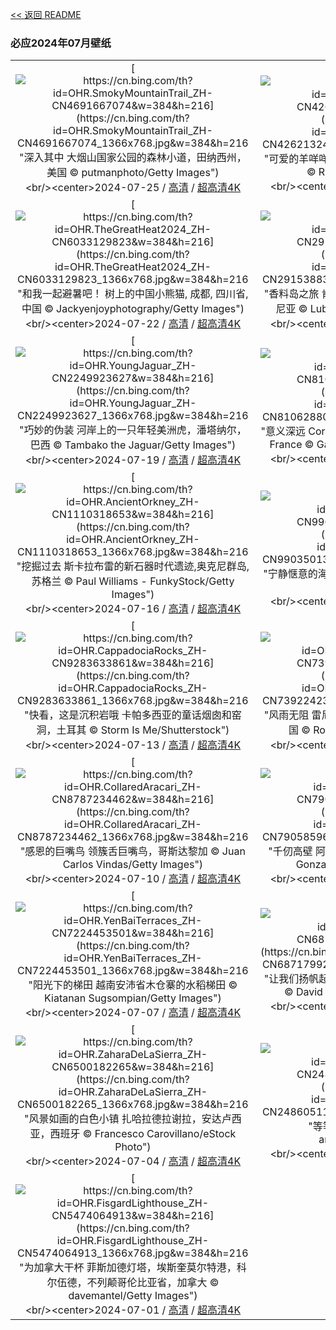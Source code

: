 [<< 返回 README](../../README.md)
### 必应2024年07月壁纸
||||
|:---:|:---:|:---:|
|[![https://cn.bing.com/th?id=OHR.SmokyMountainTrail_ZH-CN4691667074&w=384&h=216](https://cn.bing.com/th?id=OHR.SmokyMountainTrail_ZH-CN4691667074_1366x768.jpg&w=384&h=216 "深入其中&#10;大烟山国家公园的森林小道，田纳西州，美国&#10;© putmanphoto/Getty Images")](https://cn.bing.com/search?q=%e5%a4%a7%e7%83%9f%e5%b1%b1%e5%9b%bd%e5%ae%b6%e5%85%ac%e5%9b%ad&form=hpcapt&mkt=zh-cn&filters=HpDate:"20240724_1600")<br/><center>2024-07-25 / [高清](https://cn.bing.com/th?id=OHR.SmokyMountainTrail_ZH-CN4691667074_1920x1200.jpg&w=1920&h=1200) / [超高清4K](https://cn.bing.com/th?id=OHR.SmokyMountainTrail_ZH-CN4691667074_UHD.jpg&w=3840&h=2160)<center/>|[![https://cn.bing.com/th?id=OHR.SheepCousins_ZH-CN4262132476&w=384&h=216](https://cn.bing.com/th?id=OHR.SheepCousins_ZH-CN4262132476_1366x768.jpg&w=384&h=216 "可爱的羊咩咩一家&#10;北约克郡的黑面羊羊群，英格兰&#10;© R A Kearton/Getty Images")](https://cn.bing.com/search?q=%e5%a0%82%e8%a1%a8%e4%ba%b2&form=hpcapt&mkt=zh-cn&filters=HpDate:"20240723_1600")<br/><center>2024-07-24 / [高清](https://cn.bing.com/th?id=OHR.SheepCousins_ZH-CN4262132476_1920x1200.jpg&w=1920&h=1200) / [超高清4K](https://cn.bing.com/th?id=OHR.SheepCousins_ZH-CN4262132476_UHD.jpg&w=3840&h=2160)<center/>|[![https://cn.bing.com/th?id=OHR.MethoniCastle_ZH-CN4054146065&w=384&h=216](https://cn.bing.com/th?id=OHR.MethoniCastle_ZH-CN4054146065_1366x768.jpg&w=384&h=216 "历史的回响&#10;迈索尼城堡，麦西尼亚州，希腊&#10;© Andrew Mayovskyy/Shutterstock")](https://cn.bing.com/search?q=%e5%b8%8c%e8%85%8a%e9%ba%a6%e8%a5%bf%e5%b0%bc%e4%ba%9a%e5%b7%9e&form=hpcapt&mkt=zh-cn&filters=HpDate:"20240722_1600")<br/><center>2024-07-23 / [高清](https://cn.bing.com/th?id=OHR.MethoniCastle_ZH-CN4054146065_1920x1200.jpg&w=1920&h=1200) / [超高清4K](https://cn.bing.com/th?id=OHR.MethoniCastle_ZH-CN4054146065_UHD.jpg&w=3840&h=2160)<center/>|
|[![https://cn.bing.com/th?id=OHR.TheGreatHeat2024_ZH-CN6033129823&w=384&h=216](https://cn.bing.com/th?id=OHR.TheGreatHeat2024_ZH-CN6033129823_1366x768.jpg&w=384&h=216 "和我一起避暑吧！&#10;树上的中国小熊猫, 成都, 四川省, 中国&#10;© Jackyenjoyphotography/Getty Images")](https://cn.bing.com/search?q=%e5%a4%a7%e6%9a%91%e8%8a%82%e6%b0%94&form=hpcapt&mkt=zh-cn&filters=HpDate:"20240721_1600")<br/><center>2024-07-22 / [高清](https://cn.bing.com/th?id=OHR.TheGreatHeat2024_ZH-CN6033129823_1920x1200.jpg&w=1920&h=1200) / [超高清4K](https://cn.bing.com/th?id=OHR.TheGreatHeat2024_ZH-CN6033129823_UHD.jpg&w=3840&h=2160)<center/>|[![https://cn.bing.com/th?id=OHR.ZanzibarBoats_ZH-CN2915388379&w=384&h=216](https://cn.bing.com/th?id=OHR.ZanzibarBoats_ZH-CN2915388379_1366x768.jpg&w=384&h=216 "香料岛之旅&#10;肯杜瓦村的木制渔船，桑给巴尔，坦桑尼亚&#10;© Lubos Paukeje/Alamy Stock Photo")](https://cn.bing.com/search?q=%e6%a1%91%e7%bb%99%e5%b7%b4%e5%b0%94&form=hpcapt&mkt=zh-cn&filters=HpDate:"20240720_1600")<br/><center>2024-07-21 / [高清](https://cn.bing.com/th?id=OHR.ZanzibarBoats_ZH-CN2915388379_1920x1200.jpg&w=1920&h=1200) / [超高清4K](https://cn.bing.com/th?id=OHR.ZanzibarBoats_ZH-CN2915388379_UHD.jpg&w=3840&h=2160)<center/>|[![https://cn.bing.com/th?id=OHR.MineralMoon_ZH-CN2555749456&w=384&h=216](https://cn.bing.com/th?id=OHR.MineralMoon_ZH-CN2555749456_1366x768.jpg&w=384&h=216 "到月亮上去&#10;月球&#10;© Victor Blum/Getty Images")](https://cn.bing.com/search?q=%e6%9c%88%e7%90%83&form=hpcapt&mkt=zh-cn&filters=HpDate:"20240719_1600")<br/><center>2024-07-20 / [高清](https://cn.bing.com/th?id=OHR.MineralMoon_ZH-CN2555749456_1920x1200.jpg&w=1920&h=1200) / [超高清4K](https://cn.bing.com/th?id=OHR.MineralMoon_ZH-CN2555749456_UHD.jpg&w=3840&h=2160)<center/>|
|[![https://cn.bing.com/th?id=OHR.YoungJaguar_ZH-CN2249923627&w=384&h=216](https://cn.bing.com/th?id=OHR.YoungJaguar_ZH-CN2249923627_1366x768.jpg&w=384&h=216 "巧妙的伪装&#10;河岸上的一只年轻美洲虎，潘塔纳尔，巴西&#10;© Tambako the Jaguar/Getty Images")](https://cn.bing.com/search?q=%e7%be%8e%e6%b4%b2%e8%99%8e&form=hpcapt&mkt=zh-cn&filters=HpDate:"20240718_1600")<br/><center>2024-07-19 / [高清](https://cn.bing.com/th?id=OHR.YoungJaguar_ZH-CN2249923627_1920x1200.jpg&w=1920&h=1200) / [超高清4K](https://cn.bing.com/th?id=OHR.YoungJaguar_ZH-CN2249923627_UHD.jpg&w=3840&h=2160)<center/>|[![https://cn.bing.com/th?id=OHR.MayotteCoral_ZH-CN8106288026&w=384&h=216](https://cn.bing.com/th?id=OHR.MayotteCoral_ZH-CN8106288026_1366x768.jpg&w=384&h=216 "意义深远&#10;Coral reef in the Indian Ocean, Mayotte, France&#10;© Gabriel Barathieu/Minden Pictures")](https://cn.bing.com/search?q=%e7%8f%8a%e7%91%9a%e7%a4%81%e4%bf%9d%e6%8a%a4%e6%84%8f%e8%af%86%e5%91%a8&form=hpcapt&mkt=zh-cn&filters=HpDate:"20240717_1600")<br/><center>2024-07-18 / [高清](https://cn.bing.com/th?id=OHR.MayotteCoral_ZH-CN8106288026_1920x1200.jpg&w=1920&h=1200) / [超高清4K](https://cn.bing.com/th?id=OHR.MayotteCoral_ZH-CN8106288026_UHD.jpg&w=3840&h=2160)<center/>|[![https://cn.bing.com/th?id=OHR.MedievalRothenburg_ZH-CN1522774136&w=384&h=216](https://cn.bing.com/th?id=OHR.MedievalRothenburg_ZH-CN1522774136_1366x768.jpg&w=384&h=216 "高耸入云的历史建筑&#10;德国中世纪城市罗滕堡&#10;© kanuman/Getty Images")](https://cn.bing.com/search?q=%e5%be%b7%e5%9b%bd%e7%bd%97%e6%bb%95%e5%a0%a1&form=hpcapt&mkt=zh-cn&filters=HpDate:"20240716_1600")<br/><center>2024-07-17 / [高清](https://cn.bing.com/th?id=OHR.MedievalRothenburg_ZH-CN1522774136_1920x1200.jpg&w=1920&h=1200) / [超高清4K](https://cn.bing.com/th?id=OHR.MedievalRothenburg_ZH-CN1522774136_UHD.jpg&w=3840&h=2160)<center/>|
|[![https://cn.bing.com/th?id=OHR.AncientOrkney_ZH-CN1110318653&w=384&h=216](https://cn.bing.com/th?id=OHR.AncientOrkney_ZH-CN1110318653_1366x768.jpg&w=384&h=216 "挖掘过去&#10;斯卡拉布雷的新石器时代遗迹,奥克尼群岛,苏格兰&#10;© Paul Williams - FunkyStock/Getty Images")](https://cn.bing.com/search?q=%e6%96%af%e5%8d%a1%e6%8b%89%e5%b8%83%e9%9b%b7&form=hpcapt&mkt=zh-cn&filters=HpDate:"20240715_1600")<br/><center>2024-07-16 / [高清](https://cn.bing.com/th?id=OHR.AncientOrkney_ZH-CN1110318653_1920x1200.jpg&w=1920&h=1200) / [超高清4K](https://cn.bing.com/th?id=OHR.AncientOrkney_ZH-CN1110318653_UHD.jpg&w=3840&h=2160)<center/>|[![https://cn.bing.com/th?id=OHR.TateishiPark_ZH-CN9903501398&w=384&h=216](https://cn.bing.com/th?id=OHR.TateishiPark_ZH-CN9903501398_1366x768.jpg&w=384&h=216 "宁静惬意的海滨风光&#10;立石公园，神奈川县，日本&#10;© blew_s/Shutterstock")](https://cn.bing.com/search?q=%e6%97%a5%e6%9c%ac%e7%ab%8b%e7%9f%b3%e5%85%ac%e5%9b%ad&form=hpcapt&mkt=zh-cn&filters=HpDate:"20240714_1600")<br/><center>2024-07-15 / [高清](https://cn.bing.com/th?id=OHR.TateishiPark_ZH-CN9903501398_1920x1200.jpg&w=1920&h=1200) / [超高清4K](https://cn.bing.com/th?id=OHR.TateishiPark_ZH-CN9903501398_UHD.jpg&w=3840&h=2160)<center/>|[![https://cn.bing.com/th?id=OHR.SilkyShark_ZH-CN9523915460&w=384&h=216](https://cn.bing.com/th?id=OHR.SilkyShark_ZH-CN9523915460_1366x768.jpg&w=384&h=216 "鲨鱼保护日&#10;女王花园群岛的镰形真鲨，古巴&#10;© Christian Vizl/Tandem Stills + Motion")](https://cn.bing.com/search?q=%e9%b2%a8%e9%b1%bc&form=hpcapt&mkt=zh-cn&filters=HpDate:"20240713_1600")<br/><center>2024-07-14 / [高清](https://cn.bing.com/th?id=OHR.SilkyShark_ZH-CN9523915460_1920x1200.jpg&w=1920&h=1200) / [超高清4K](https://cn.bing.com/th?id=OHR.SilkyShark_ZH-CN9523915460_UHD.jpg&w=3840&h=2160)<center/>|
|[![https://cn.bing.com/th?id=OHR.CappadociaRocks_ZH-CN9283633861&w=384&h=216](https://cn.bing.com/th?id=OHR.CappadociaRocks_ZH-CN9283633861_1366x768.jpg&w=384&h=216 "快看，这是沉积岩哦&#10;卡帕多西亚的童话烟囱和窑洞，土耳其&#10;© Storm Is Me/Shutterstock")](https://cn.bing.com/search?q=%e5%8d%a1%e5%b8%95%e5%a4%9a%e8%a5%bf%e4%ba%9a&form=hpcapt&mkt=zh-cn&filters=HpDate:"20240712_1600")<br/><center>2024-07-13 / [高清](https://cn.bing.com/th?id=OHR.CappadociaRocks_ZH-CN9283633861_1920x1200.jpg&w=1920&h=1200) / [超高清4K](https://cn.bing.com/th?id=OHR.CappadociaRocks_ZH-CN9283633861_UHD.jpg&w=3840&h=2160)<center/>|[![https://cn.bing.com/th?id=OHR.RainierWildflowers_ZH-CN7392242353&w=384&h=216](https://cn.bing.com/th?id=OHR.RainierWildflowers_ZH-CN7392242353_1366x768.jpg&w=384&h=216 "风雨无阻&#10;雷尼尔山国家公园的野花，华盛顿州，美国&#10;© RomanKhomlyak/Getty Images")](https://cn.bing.com/search?q=%e9%9b%b7%e5%b0%bc%e5%b0%94%e5%b1%b1%e5%9b%bd%e5%ae%b6%e5%85%ac%e5%9b%ad&form=hpcapt&mkt=zh-cn&filters=HpDate:"20240711_1600")<br/><center>2024-07-12 / [高清](https://cn.bing.com/th?id=OHR.RainierWildflowers_ZH-CN7392242353_1920x1200.jpg&w=1920&h=1200) / [超高清4K](https://cn.bing.com/th?id=OHR.RainierWildflowers_ZH-CN7392242353_UHD.jpg&w=3840&h=2160)<center/>|[![https://cn.bing.com/th?id=OHR.GangiSicily_ZH-CN9086944081&w=384&h=216](https://cn.bing.com/th?id=OHR.GangiSicily_ZH-CN9086944081_1366x768.jpg&w=384&h=216 "你是81亿人口中的一员&#10;甘吉，西西里岛，意大利&#10;© Andrea Caruso/Amazing Aerial Agency")](https://cn.bing.com/search?q=%e4%b8%96%e7%95%8c%e4%ba%ba%e5%8f%a3%e6%97%a5&form=hpcapt&mkt=zh-cn&filters=HpDate:"20240710_1600")<br/><center>2024-07-11 / [高清](https://cn.bing.com/th?id=OHR.GangiSicily_ZH-CN9086944081_1920x1200.jpg&w=1920&h=1200) / [超高清4K](https://cn.bing.com/th?id=OHR.GangiSicily_ZH-CN9086944081_UHD.jpg&w=3840&h=2160)<center/>|
|[![https://cn.bing.com/th?id=OHR.CollaredAracari_ZH-CN8787234462&w=384&h=216](https://cn.bing.com/th?id=OHR.CollaredAracari_ZH-CN8787234462_1366x768.jpg&w=384&h=216 "感恩的巨嘴鸟&#10;领簇舌巨嘴鸟，哥斯达黎加&#10;© Juan Carlos Vindas/Getty Images")](https://cn.bing.com/search?q=%e9%a2%86%e7%b0%87%e8%88%8c%e5%b7%a8%e5%98%b4%e9%b8%9f&form=hpcapt&mkt=zh-cn&filters=HpDate:"20240709_1600")<br/><center>2024-07-10 / [高清](https://cn.bing.com/th?id=OHR.CollaredAracari_ZH-CN8787234462_1920x1200.jpg&w=1920&h=1200) / [超高清4K](https://cn.bing.com/th?id=OHR.CollaredAracari_ZH-CN8787234462_UHD.jpg&w=3840&h=2160)<center/>|[![https://cn.bing.com/th?id=OHR.TalampayaNP_ZH-CN7905859626&w=384&h=216](https://cn.bing.com/th?id=OHR.TalampayaNP_ZH-CN7905859626_1366x768.jpg&w=384&h=216 "千仞高壁&#10;阿根廷拉里奥哈省塔兰帕亚国家公园&#10;© Gonzalo Azumendi/Getty Images")](https://cn.bing.com/search?q=%e9%98%bf%e6%a0%b9%e5%bb%b7%e5%a1%94%e5%85%b0%e5%b8%95%e4%ba%9a%e5%9b%bd%e5%ae%b6%e5%85%ac%e5%9b%ad&form=hpcapt&mkt=zh-cn&filters=HpDate:"20240708_1600")<br/><center>2024-07-09 / [高清](https://cn.bing.com/th?id=OHR.TalampayaNP_ZH-CN7905859626_1920x1200.jpg&w=1920&h=1200) / [超高清4K](https://cn.bing.com/th?id=OHR.TalampayaNP_ZH-CN7905859626_UHD.jpg&w=3840&h=2160)<center/>|[![https://cn.bing.com/th?id=OHR.NorwayBlueberries_ZH-CN7643097235&w=384&h=216](https://cn.bing.com/th?id=OHR.NorwayBlueberries_ZH-CN7643097235_1366x768.jpg&w=384&h=216 "一剂抗氧化剂&#10;野生蓝莓&#10;© Baac3nes/Getty Images")](https://cn.bing.com/search?q=%e8%93%9d%e8%8e%93&form=hpcapt&mkt=zh-cn&filters=HpDate:"20240707_1600")<br/><center>2024-07-08 / [高清](https://cn.bing.com/th?id=OHR.NorwayBlueberries_ZH-CN7643097235_1920x1200.jpg&w=1920&h=1200) / [超高清4K](https://cn.bing.com/th?id=OHR.NorwayBlueberries_ZH-CN7643097235_UHD.jpg&w=3840&h=2160)<center/>|
|[![https://cn.bing.com/th?id=OHR.YenBaiTerraces_ZH-CN7224453501&w=384&h=216](https://cn.bing.com/th?id=OHR.YenBaiTerraces_ZH-CN7224453501_1366x768.jpg&w=384&h=216 "阳光下的梯田&#10;越南安沛省木仓寨的水稻梯田&#10;© Kiatanan Sugsompian/Getty Images")](https://cn.bing.com/search?q=%e6%9c%a8%e4%bb%93%e5%af%a8%e6%a2%af%e7%94%b0&form=hpcapt&mkt=zh-cn&filters=HpDate:"20240706_1600")<br/><center>2024-07-07 / [高清](https://cn.bing.com/th?id=OHR.YenBaiTerraces_ZH-CN7224453501_1920x1200.jpg&w=1920&h=1200) / [超高清4K](https://cn.bing.com/th?id=OHR.YenBaiTerraces_ZH-CN7224453501_UHD.jpg&w=3840&h=2160)<center/>|[![https://cn.bing.com/th?id=OHR.ConwyRiver_ZH-CN6871799250&w=384&h=216](https://cn.bing.com/th?id=OHR.ConwyRiver_ZH-CN6871799250_1366x768.jpg&w=384&h=216 "让我们扬帆起航！&#10;从康威河眺望康威城堡，威尔士&#10;© David Chapman/Alamy Stock Photo")](https://cn.bing.com/search?q=%e5%ba%b7%e5%a8%81%e6%b2%b3&form=hpcapt&mkt=zh-cn&filters=HpDate:"20240705_1600")<br/><center>2024-07-06 / [高清](https://cn.bing.com/th?id=OHR.ConwyRiver_ZH-CN6871799250_1920x1200.jpg&w=1920&h=1200) / [超高清4K](https://cn.bing.com/th?id=OHR.ConwyRiver_ZH-CN6871799250_UHD.jpg&w=3840&h=2160)<center/>|[![https://cn.bing.com/th?id=OHR.NoahBeach_ZH-CN6676061324&w=384&h=216](https://cn.bing.com/th?id=OHR.NoahBeach_ZH-CN6676061324_1366x768.jpg&w=384&h=216 "邂逅美丽海岸线&#10;丹翠雨林的诺亚海滩，昆士兰州，澳大利亚&#10;© bjeayes/Getty Images")](https://cn.bing.com/search?q=%e4%b8%b9%e7%bf%a0%e9%9b%a8%e6%9e%97&form=hpcapt&mkt=zh-cn&filters=HpDate:"20240704_1600")<br/><center>2024-07-05 / [高清](https://cn.bing.com/th?id=OHR.NoahBeach_ZH-CN6676061324_1920x1200.jpg&w=1920&h=1200) / [超高清4K](https://cn.bing.com/th?id=OHR.NoahBeach_ZH-CN6676061324_UHD.jpg&w=3840&h=2160)<center/>|
|[![https://cn.bing.com/th?id=OHR.ZaharaDeLaSierra_ZH-CN6500182265&w=384&h=216](https://cn.bing.com/th?id=OHR.ZaharaDeLaSierra_ZH-CN6500182265_1366x768.jpg&w=384&h=216 "风景如画的白色小镇&#10;扎哈拉德拉谢拉，安达卢西亚，西班牙&#10;© Francesco Carovillano/eStock Photo")](https://cn.bing.com/search?q=%e6%89%8e%e5%93%88%e6%8b%89%e5%be%b7%e6%8b%89%e8%b0%a2%e6%8b%89&form=hpcapt&mkt=zh-cn&filters=HpDate:"20240703_1600")<br/><center>2024-07-04 / [高清](https://cn.bing.com/th?id=OHR.ZaharaDeLaSierra_ZH-CN6500182265_1920x1200.jpg&w=1920&h=1200) / [超高清4K](https://cn.bing.com/th?id=OHR.ZaharaDeLaSierra_ZH-CN6500182265_UHD.jpg&w=3840&h=2160)<center/>|[![https://cn.bing.com/th?id=OHR.MeerkatManor_ZH-CN2486051161&w=384&h=216](https://cn.bing.com/th?id=OHR.MeerkatManor_ZH-CN2486051161_1366x768.jpg&w=384&h=216 "等等，谁在那儿？&#10;猫鼬家族&#10;© anetapics/Shutterstock")](https://cn.bing.com/search?q=%e7%8c%ab%e9%bc%ac&form=hpcapt&mkt=zh-cn&filters=HpDate:"20240702_1600")<br/><center>2024-07-03 / [高清](https://cn.bing.com/th?id=OHR.MeerkatManor_ZH-CN2486051161_1920x1200.jpg&w=1920&h=1200) / [超高清4K](https://cn.bing.com/th?id=OHR.MeerkatManor_ZH-CN2486051161_UHD.jpg&w=3840&h=2160)<center/>|[![https://cn.bing.com/th?id=OHR.ItalicaRuins_ZH-CN5932138207&w=384&h=216](https://cn.bing.com/th?id=OHR.ItalicaRuins_ZH-CN5932138207_1366x768.jpg&w=384&h=216 "昔日城市的“灵魂”&#10;意大利卡，桑蒂蓬塞的一座古罗马城市，塞维利亚，安达卢西亚，西班牙&#10;© Moses Palermo/Amazing Aerial Agency")](https://cn.bing.com/search?q=%e8%a5%bf%e7%8f%ad%e7%89%99%e6%84%8f%e5%a4%a7%e5%88%a9%e5%8d%a1&form=hpcapt&mkt=zh-cn&filters=HpDate:"20240701_1600")<br/><center>2024-07-02 / [高清](https://cn.bing.com/th?id=OHR.ItalicaRuins_ZH-CN5932138207_1920x1200.jpg&w=1920&h=1200) / [超高清4K](https://cn.bing.com/th?id=OHR.ItalicaRuins_ZH-CN5932138207_UHD.jpg&w=3840&h=2160)<center/>|
|[![https://cn.bing.com/th?id=OHR.FisgardLighthouse_ZH-CN5474064913&w=384&h=216](https://cn.bing.com/th?id=OHR.FisgardLighthouse_ZH-CN5474064913_1366x768.jpg&w=384&h=216 "为加拿大干杯&#10;菲斯加德灯塔，埃斯奎莫尔特港，科尔伍德，不列颠哥伦比亚省，加拿大&#10;© davemantel/Getty Images")](https://cn.bing.com/search?q=%e8%8f%b2%e6%96%af%e5%8a%a0%e5%be%b7%e7%81%af%e5%a1%94&form=hpcapt&mkt=zh-cn&filters=HpDate:"20240630_1600")<br/><center>2024-07-01 / [高清](https://cn.bing.com/th?id=OHR.FisgardLighthouse_ZH-CN5474064913_1920x1200.jpg&w=1920&h=1200) / [超高清4K](https://cn.bing.com/th?id=OHR.FisgardLighthouse_ZH-CN5474064913_UHD.jpg&w=3840&h=2160)<center/>